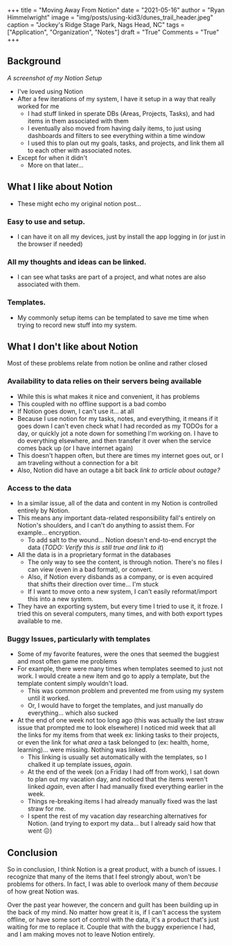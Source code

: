 +++
title   = "Moving Away From Notion"
date    = "2021-05-16"
author  = "Ryan Himmelwright"
image   = "img/posts/using-kid3/dunes_trail_header.jpeg"
caption = "Jockey's Ridge Stage Park, Nags Head, NC"
tags    = ["Application", "Organization", "Notes"]
draft   = "True"
Comments = "True"
+++


<!--more-->

## Background

*A screenshot of my Notion Setup*

- I've loved using Notion
- After a few iterations of my system, I have it setup in a way that really
worked for me
    - I had stuff linked in sperate DBs (Areas, Projects, Tasks), and had items
    in them associated with them
    - I eventually also moved from having daily items, to just using dashboards
    and filters to see everything within a time window
    - I used this to plan out my goals, tasks, and projects, and link them all
    to each other with associated notes.
- Except for when it didn't
    - More on that later...

## What I like about Notion
- These might echo my original notion post...
### Easy to use and setup. 
- I can have it on all my devices, just by install the app logging in (or just
in the browser if needed)
### All my thoughts and ideas can be linked. 
- I can see what tasks are part of a project, and what notes are also associated
with them.
### Templates. 
- My commonly setup items can be templated to save me time when trying to record
new stuff into my system.

## What I don't like about Notion
Most of these problems relate from notion be online and rather closed

### Availability to data relies on their servers being available
- While this is what makes it nice and convenient, it has problems
- This coupled with no offline support is a bad combo
- If Notion goes down, I can't use it... at all
- Because I use notion for my tasks, notes, and everything, it means if it goes
down I can't even check what I had recorded as my TODOs for a day, or quickly
jot a note down for something I'm working on. I have to do everything elsewhere,
and then transfer it over when the service comes back up (or I have internet
again)
- This doesn't happen often, but there are times my internet goes out, or I am
traveling without a connection for a bit
- Also, Notion did have an outage a bit back *link to article about outage?*

### Access to the data
- In a similar issue, all of the data and content in my Notion is controlled
entirely by Notion.
- This means any important data-related responsibility fall's entirely on
Notion's shoulders, and I can't do anything to assist them. For example...
encryption.
    - To add salt to the wound... Notion doesn't end-to-end encrypt the data
    (*TODO: Verify this is still true and link to it*)
- All the data is in a proprietary format in the databases
    - The only way to see the content, is through notion. There's no files I can view (even in a bad format), or convert.
    - Also, if Notion every disbands as a company, or is even acquired that shifts their direction over time... I'm stuck
    - If I want to move onto a new system, I can't easily reformat/import this into a new system.
- They have an exporting system, but every time I tried to use it, it froze. I tried this on several computers, many times, and with both export types available to me.

### Buggy Issues, particularly with templates
- Some of my favorite features, were the ones that seemed the buggiest and most often game me problems
- For example, there were many times when templates seemed to just not work. I would create a new item and go to apply a template, but the template content simply wouldn't load. 
    - This was common problem and prevented me from using my system until it worked. 
    - Or, I would have to forget the templates, and just manually do everything... which also sucked
- At the end of one week not too long ago (this was actually the last straw issue that prompted me to look elsewhere) I noticed mid week that all the links for my items from that week ex: linking tasks to their projects, or even the link for what *area* a task belonged to (ex: health, home, learning)... were missing. Nothing was linked. 
    - This linking is usually set automatically with the templates, so I chalked it up template issues, *again*.
    - At the end of the week (on a Friday I had off from work), I sat down to plan out my vacation day, and noticed that the items weren't linked *again*, even after I had manually fixed everything earlier in the week.
    - Things re-breaking items I had already manually fixed was the last straw for me.
    - I spent the rest of my vacation day researching alternatives for Notion. (and trying to export my data... but I already said how that went 😖)

## Conclusion

So in conclusion, I think Notion is a great product, with a bunch of issues. I
recognize that many of the items that I feel strongly about, won't be problems
for others. In fact, I was able to overlook many of them *because* of how great Notion was. 

Over the past year however, the concern and guilt has been building up in the
back of my mind. No matter how great it is, if I can't access the system
offline, or have some sort of control with the data, it's a product that's just
waiting for me to replace it. Couple that with the buggy experience I had, and I
am making moves not to leave Notion entirely.

